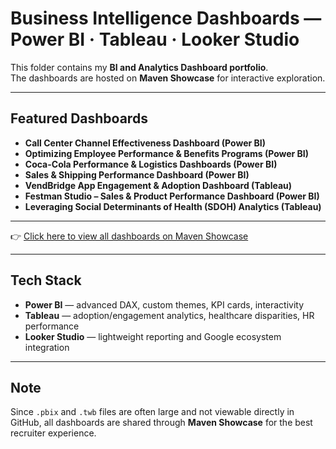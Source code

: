 # Business Intelligence Dashboards — Power BI · Tableau · Looker Studio

This folder contains my **BI and Analytics Dashboard portfolio**.  
The dashboards are hosted on **Maven Showcase** for interactive exploration.

---

## Featured Dashboards
- **Call Center Channel Effectiveness Dashboard (Power BI)**  
- **Optimizing Employee Performance & Benefits Programs (Power BI)**  
- **Coca-Cola Performance & Logistics Dashboards (Power BI)**  
- **Sales & Shipping Performance Dashboard (Power BI)**  
- **VendBridge App Engagement & Adoption Dashboard (Tableau)**  
- **Festman Studio – Sales & Product Performance Dashboard (Power BI)**  
- **Leveraging Social Determinants of Health (SDOH) Analytics (Tableau)**  

---

👉 [Click here to view all dashboards on Maven Showcase](https://mavenshowcase.com/profile/0821a330-3041-70c2-792e-ce472d1a4bdf)  

---

## Tech Stack
- **Power BI** — advanced DAX, custom themes, KPI cards, interactivity  
- **Tableau** — adoption/engagement analytics, healthcare disparities, HR performance  
- **Looker Studio** — lightweight reporting and Google ecosystem integration  

---

## Note
Since `.pbix` and `.twb` files are often large and not viewable directly in GitHub, all dashboards are shared through **Maven Showcase** for the best recruiter experience.

